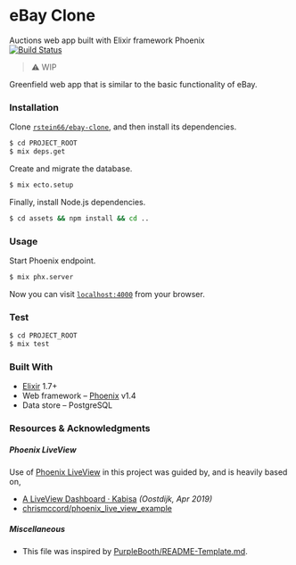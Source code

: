 # eBay Clone
Auctions web app built with Elixir framework Phoenix  
[![Build Status](https://travis-ci.com/rstein66/ebay-clone.svg?branch=main)](https://travis-ci.com/rstein66/ebay-clone)  

> :warning: WIP  

Greenfield web app that is similar to the basic functionality of eBay.

### Installation

Clone [`rstein66/ebay-clone`](https://github.com/rstein66/ebay-clone), and then 
install its dependencies.  
```sh
$ cd PROJECT_ROOT
$ mix deps.get
```
  
Create and migrate the database.  
```sh
$ mix ecto.setup
```
  
Finally, install Node.js dependencies.  
```sh
$ cd assets && npm install && cd ..
```
  
### Usage

Start Phoenix endpoint.  
```bash
$ mix phx.server
```

Now you can visit [`localhost:4000`](http://localhost:4000) from your browser.
  
### Test

```sh
$ cd PROJECT_ROOT
$ mix test
```
  
### Built With

- [Elixir](https://elixir-lang.org/) 1.7+  
- Web framework – [Phoenix](https://hexdocs.pm/phoenix/Phoenix.html) v1.4  
- Data store – PostgreSQL  
  

### Resources & Acknowledgments
  

##### Phoenix LiveView  

Use of [Phoenix LiveView](https://github.com/phoenixframework/phoenix_live_view) in this project was guided by, and is heavily based on,  

- [A LiveView Dashboard · Kabisa](https://www.theguild.nl/real-world-phoenix-of-groter-dan-a-liveview-dashboard/) _(Oostdijk, Apr 2019)_  
- [chrismccord/phoenix_live_view_example](https://github.com/chrismccord/phoenix_live_view_example)  
  
##### Miscellaneous  

- This file was inspired by [PurpleBooth/README-Template.md](https://gist.github.com/PurpleBooth/109311bb0361f32d87a2).  